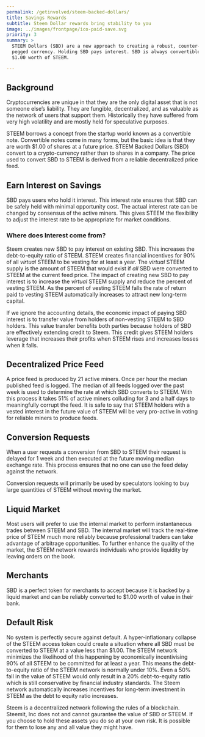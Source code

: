 ```yaml
---
permalink: /getinvolved/steem-backed-dollars/
title: Savings Rewards
subtitle: Steem Dollar rewards bring stability to you
image: ../images/frontpage/ico-paid-save.svg
priority: 3
summary: >
  STEEM Dollars (SBD) are a new approach to creating a robust, counter-party free,
  pegged currency. Holding SBD pays interest. SBD is always convertible to
  $1.00 worth of STEEM.

---
```


## Background
Cryptocurrencies are unique in that they are the only digital asset that is not someone else’s liability.  They are
fungible, decentralized, and as valuable as the network of users that support them. Historically they have suffered from
very high volatility and are mostly held for speculative purposes.

STEEM borrows a concept from the startup world known as a convertible note. Convertible notes come in many forms, but the basic
idea is that they are worth $1.00 of shares at a future price. STEEM Backed Dollars (SBD) convert to a crypto-currency rather
than to shares in a company. The price used to convert SBD to STEEM is derived from a reliable decentralized price feed.

## Earn Interest on Savings
SBD pays users who hold it interest. This interest rate ensures that SBD can be safely held with minimal opportunity cost. The
actual interest rate can be changed by consensus of the active miners. This gives STEEM the flexibility to adjust the interest rate
to be appropriate for market conditions.

### Where does Interest come from?

Steem creates new SBD to pay interest on existing SBD. This increases the debt-to-equity ratio of STEEM. STEEM creates financial
incentives for 90% of all *virtual* STEEM to be vesting for at least a year. The *virtual* STEEM supply is the amount of STEEM
that would exist if *all* SBD were converted to STEEM at the current feed price. The impact of creating new SBD to pay interest is
to increase the *virtual* STEEM supply and reduce the percent of vesting STEEM. As the percent of vesting STEEM falls the rate of
return paid to vesting STEEM automatically increases to attract new long-term capital.

If we ignore the accounting details, the economic impact of paying SBD interest is to transfer value from holders of non-vesting STEEM to
SBD holders. This value transfer benefits both parties because holders of SBD are effectively extending credit to Steem. This credit
gives STEEM holders leverage that increases their profits when STEEM rises and increases losses when it falls.  


## Decentralized Price Feed

A price feed is produced by 21 active miners. Once per hour the median published feed is logged. The median of all feeds
logged over the past week is used to determine the rate at which SBD converts to STEEM. With this process it takes 51% of
active miners colluding for 3 and a half days to meaningfully corrupt the feed. It is safe to say that STEEM holders with a
vested interest in the future value of STEEM will be very pro-active in voting for reliable miners to produce feeds.

## Conversion Requests

When a user requests a conversion from SBD to STEEM their request is delayed for 1 week and then executed at the future
moving median exchange rate. This process ensures that no one can use the feed delay against the network.

Conversion requests will primarily be used by speculators looking to buy large quantities of STEEM without moving the market.

## Liquid Market

Most users will prefer to use the internal market to perform instantaneous trades between STEEM and SBD. The internal market will
track the real-time price of STEEM much more reliably because professional traders can take advantage of arbitrage opportunities.
To further enhance the quality of the market, the STEEM network rewards individuals who provide liquidity by leaving orders
on the book.

## Merchants

SBD is a perfect token for merchants to accept because it is backed by a liquid market and can be reliably converted to
 $1.00 worth of value in their bank.  

## Default Risk

No system is perfectly secure against default. A hyper-inflationary collapse of the STEEM access token could create a situation where all
SBD must be converted to STEEM at a value less than $1.00. The STEEM network minimizes the likelihood of this happening by economically
incentivising 90% of all STEEM to be committed for at least a year. This means the debt-to-equity ratio of the STEEM network is normally
under 10%. Even a 50% fall in the value of STEEM would only result in a 20% debt-to-equity ratio which is still conservative by financial
industry standards. The Steem network automatically increases incentives for long-term investment in STEEM as the debt to
equity ratio increases.

Steem is a decentralized network following the rules of a blockchain. Steemit, Inc does not and cannot gaurantee the value of SBD or STEEM.
If you choose to hold these assets you do so at your own risk. It is possible for them to lose any and all value they might have.
